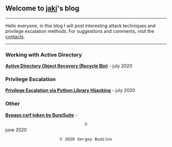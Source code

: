 ## Welcome to [jaki](about.md)'s blog
---

Hello everyone, in this blog I will post interesting attack techniques and privilege escalation methods. For suggestions and comments, visit the [contacts](about.md).

---

### Working with Active Directory
**[Active Directory Object Recovery (Recycle Bin)](ad-recycle-bin.md)** - july 2020

### Privilege Escalation
**[Privilege Escalation via Python Library Hijacking](python_lib_hijacking.md)** - july 2020

### Other
**[Bypass csrf token by BurpSuite](csfr-bypass-burpsuite.md)** - <div class="block1">&copy;</div> june 2020

<style type="text/css">
 .block1 { 
  font-family: Lucida Console, Courier, monospace;
  font-size: small;
  text-align: center;
   } 
</style>
<div class="block1">&copy; 2020 Sergey Budilov</div>